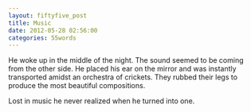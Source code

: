```yaml
---
layout: fiftyfive_post
title: Music
date: 2012-05-28 02:56:00
categories: 55words
---
```


He woke up in the middle of the night. The sound seemed to be coming from the other side. He placed his ear on the mirror and was instantly transported amidst an orchestra of crickets. They rubbed their legs to produce the most beautiful compositions.

Lost in music he never realized when he turned into one.
